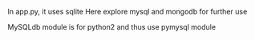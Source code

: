 In app.py, it uses sqlite
Here explore mysql and mongodb for further use

MySQLdb module is for python2 and thus use pymysql module
